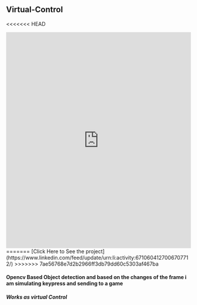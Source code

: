 ## Virtual-Control
<<<<<<< HEAD


<iframe src="https://www.linkedin.com/embed/feed/update/urn:li:ugcPost:6710603953450618880" height="587" width="504" frameborder="0" allowfullscreen="" title="Embedded post"></iframe>
=======
[Click Here to See the project](https://www.linkedin.com/feed/update/urn:li:activity:6710604127006707712/)
>>>>>>> 7ae56768e7d2b2966ff3db79dd60c5303af467ba


#### Opencv Based Object detection and based on the changes of the frame i am simulating keypress and sending to a game 
##### Works as virtual Control
